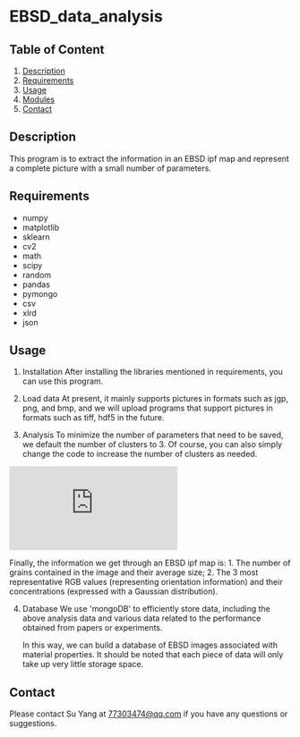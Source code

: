 # EBSD_data_analysis

## Table of Content
1. [Description](README.md#Description)
2. [Requirements](README.md#Requirements)
3. [Usage](README.md#Usage)
4. [Modules](README.md#Structure)
5. [Contact](README.md#Contact)

## Description
This program is to extract the information in an EBSD ipf map and represent a complete picture with a small number of parameters.

## Requirements
- numpy
- matplotlib
- sklearn
- cv2
- math
- scipy
- random
- pandas
- pymongo
- csv
- xlrd
- json

## Usage
1. Installation
After installing the libraries mentioned in requirements, you can use this program.

2. Load data
At present, it mainly supports pictures in formats such as jgp, png, and bmp, and we will upload programs that support pictures in formats such as tiff, hdf5 in the future.

3. Analysis
To minimize the number of parameters that need to be saved, we default the number of clusters to 3. Of course, you can also simply change the code to increase the number of clusters as needed.

![image](https://github.com/youngSue525/EBSD_data_analysis/EBSD_data_analysis_master/main/README.md)

   Finally, the information we get through an EBSD ipf map is: 1. The number of grains contained in the image and their average size; 2. The 3 most representative RGB    values (representing orientation information) and their concentrations (expressed with a Gaussian distribution).

4. Database
We use 'mongoDB' to efficiently store data, including the above analysis data and various data related to the performance obtained from papers or experiments.

   In this way, we can build a database of EBSD images associated with material properties. It should be noted that each piece of data will only take up very little      storage space.

## Contact
Please contact Su Yang at [77303474@qq.com](mailto:77303474@qq.com) if you have any questions or suggestions.
